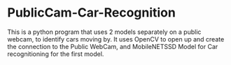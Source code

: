 # PublicCam-Car-Recognition
This is a python program that uses 2 models separately on a public webcam, to identify cars moving by. It uses OpenCV to open up and create the connection to the Public WebCam, and MobileNETSSD Model for Car recognitioning for the first model.
